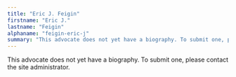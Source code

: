 ```yaml
---
title: "Eric J. Feigin"
firstname: "Eric J."
lastname: "Feigin"
alphaname: "feigin-eric-j"
summary: "This advocate does not yet have a biography. To submit one, please contact the site administrator."
---
```

This advocate does not yet have a biography. To submit one, please contact the site administrator.

